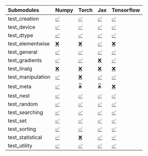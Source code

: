 | Submodules        | Numpy                                                                                                                           | Torch                                                                                                                           | Jax                                                                                                                             | Tensorflow                                                                                                                      |
|:------------------|:--------------------------------------------------------------------------------------------------------------------------------|:--------------------------------------------------------------------------------------------------------------------------------|:--------------------------------------------------------------------------------------------------------------------------------|:--------------------------------------------------------------------------------------------------------------------------------|
| test_creation     | <a href="https://github.com/unifyai/ivy/runs/7852075553?check_suite_focus=true" rel="noopener noreferrer" target="_blank">✅</a> | <a href="https://github.com/unifyai/ivy/runs/7852076704?check_suite_focus=true" rel="noopener noreferrer" target="_blank">✅</a> | <a href="https://github.com/unifyai/ivy/runs/7852077848?check_suite_focus=true" rel="noopener noreferrer" target="_blank">✅</a> | <a href="https://github.com/unifyai/ivy/runs/7852079152?check_suite_focus=true" rel="noopener noreferrer" target="_blank">✅</a> |
| test_device       | <a href="https://github.com/unifyai/ivy/runs/7852075637?check_suite_focus=true" rel="noopener noreferrer" target="_blank">✅</a> | <a href="https://github.com/unifyai/ivy/runs/7852076784?check_suite_focus=true" rel="noopener noreferrer" target="_blank">✅</a> | <a href="https://github.com/unifyai/ivy/runs/7852077900?check_suite_focus=true" rel="noopener noreferrer" target="_blank">✅</a> | <a href="https://github.com/unifyai/ivy/runs/7852079224?check_suite_focus=true" rel="noopener noreferrer" target="_blank">✅</a> |
| test_dtype        | <a href="https://github.com/unifyai/ivy/runs/7852075707?check_suite_focus=true" rel="noopener noreferrer" target="_blank">✅</a> | <a href="https://github.com/unifyai/ivy/runs/7852076874?check_suite_focus=true" rel="noopener noreferrer" target="_blank">✅</a> | <a href="https://github.com/unifyai/ivy/runs/7852077964?check_suite_focus=true" rel="noopener noreferrer" target="_blank">✅</a> | <a href="https://github.com/unifyai/ivy/runs/7852079306?check_suite_focus=true" rel="noopener noreferrer" target="_blank">✅</a> |
| test_elementwise  | <a href="https://github.com/unifyai/ivy/runs/7852075767?check_suite_focus=true" rel="noopener noreferrer" target="_blank">❌</a> | <a href="https://github.com/unifyai/ivy/runs/7852076952?check_suite_focus=true" rel="noopener noreferrer" target="_blank">❌</a> | <a href="https://github.com/unifyai/ivy/runs/7852078043?check_suite_focus=true" rel="noopener noreferrer" target="_blank">✅</a> | <a href="https://github.com/unifyai/ivy/runs/7852079379?check_suite_focus=true" rel="noopener noreferrer" target="_blank">❌</a> |
| test_general      | <a href="https://github.com/unifyai/ivy/runs/7852075845?check_suite_focus=true" rel="noopener noreferrer" target="_blank">✅</a> | <a href="https://github.com/unifyai/ivy/runs/7852077027?check_suite_focus=true" rel="noopener noreferrer" target="_blank">✅</a> | <a href="https://github.com/unifyai/ivy/runs/7852078109?check_suite_focus=true" rel="noopener noreferrer" target="_blank">✅</a> | <a href="https://github.com/unifyai/ivy/runs/7852079475?check_suite_focus=true" rel="noopener noreferrer" target="_blank">✅</a> |
| test_gradients    | <a href="https://github.com/unifyai/ivy/runs/7852075912?check_suite_focus=true" rel="noopener noreferrer" target="_blank">✅</a> | <a href="https://github.com/unifyai/ivy/runs/7852077089?check_suite_focus=true" rel="noopener noreferrer" target="_blank">✅</a> | <a href="https://github.com/unifyai/ivy/runs/7852078171?check_suite_focus=true" rel="noopener noreferrer" target="_blank">❌</a> | <a href="https://github.com/unifyai/ivy/runs/7852079554?check_suite_focus=true" rel="noopener noreferrer" target="_blank">✅</a> |
| test_linalg       | <a href="https://github.com/unifyai/ivy/runs/7852076014?check_suite_focus=true" rel="noopener noreferrer" target="_blank">❌</a> | <a href="https://github.com/unifyai/ivy/runs/7852077208?check_suite_focus=true" rel="noopener noreferrer" target="_blank">❌</a> | <a href="https://github.com/unifyai/ivy/runs/7852078242?check_suite_focus=true" rel="noopener noreferrer" target="_blank">❌</a> | <a href="https://github.com/unifyai/ivy/runs/7852079634?check_suite_focus=true" rel="noopener noreferrer" target="_blank">❌</a> |
| test_manipulation | <a href="https://github.com/unifyai/ivy/runs/7852076086?check_suite_focus=true" rel="noopener noreferrer" target="_blank">✅</a> | <a href="https://github.com/unifyai/ivy/runs/7852077274?check_suite_focus=true" rel="noopener noreferrer" target="_blank">❌</a> | <a href="https://github.com/unifyai/ivy/runs/7852078305?check_suite_focus=true" rel="noopener noreferrer" target="_blank">✅</a> | <a href="https://github.com/unifyai/ivy/runs/7852079729?check_suite_focus=true" rel="noopener noreferrer" target="_blank">✅</a> |
| test_meta         | <a href="https://github.com/unifyai/ivy/runs/7852076175?check_suite_focus=true" rel="noopener noreferrer" target="_blank">✅</a> | <a href="https://github.com/unifyai/ivy/runs/7852077332?check_suite_focus=true" rel="noopener noreferrer" target="_blank">⌛</a> | <a href="https://github.com/unifyai/ivy/runs/7852078418?check_suite_focus=true" rel="noopener noreferrer" target="_blank">⌛</a> | <a href="https://github.com/unifyai/ivy/runs/7852079802?check_suite_focus=true" rel="noopener noreferrer" target="_blank">❌</a> |
| test_nest         | <a href="https://github.com/unifyai/ivy/runs/7852076237?check_suite_focus=true" rel="noopener noreferrer" target="_blank">✅</a> | <a href="https://github.com/unifyai/ivy/runs/7852077407?check_suite_focus=true" rel="noopener noreferrer" target="_blank">✅</a> | <a href="https://github.com/unifyai/ivy/runs/7852078549?check_suite_focus=true" rel="noopener noreferrer" target="_blank">✅</a> | <a href="https://github.com/unifyai/ivy/runs/7852079876?check_suite_focus=true" rel="noopener noreferrer" target="_blank">✅</a> |
| test_random       | <a href="https://github.com/unifyai/ivy/runs/7852076294?check_suite_focus=true" rel="noopener noreferrer" target="_blank">✅</a> | <a href="https://github.com/unifyai/ivy/runs/7852077469?check_suite_focus=true" rel="noopener noreferrer" target="_blank">✅</a> | <a href="https://github.com/unifyai/ivy/runs/7852078666?check_suite_focus=true" rel="noopener noreferrer" target="_blank">✅</a> | <a href="https://github.com/unifyai/ivy/runs/7852079954?check_suite_focus=true" rel="noopener noreferrer" target="_blank">✅</a> |
| test_searching    | <a href="https://github.com/unifyai/ivy/runs/7852076357?check_suite_focus=true" rel="noopener noreferrer" target="_blank">✅</a> | <a href="https://github.com/unifyai/ivy/runs/7852077530?check_suite_focus=true" rel="noopener noreferrer" target="_blank">✅</a> | <a href="https://github.com/unifyai/ivy/runs/7852078829?check_suite_focus=true" rel="noopener noreferrer" target="_blank">✅</a> | <a href="https://github.com/unifyai/ivy/runs/7852080062?check_suite_focus=true" rel="noopener noreferrer" target="_blank">✅</a> |
| test_set          | <a href="https://github.com/unifyai/ivy/runs/7852076441?check_suite_focus=true" rel="noopener noreferrer" target="_blank">✅</a> | <a href="https://github.com/unifyai/ivy/runs/7852077593?check_suite_focus=true" rel="noopener noreferrer" target="_blank">✅</a> | <a href="https://github.com/unifyai/ivy/runs/7852078898?check_suite_focus=true" rel="noopener noreferrer" target="_blank">✅</a> | <a href="https://github.com/unifyai/ivy/runs/7852080156?check_suite_focus=true" rel="noopener noreferrer" target="_blank">✅</a> |
| test_sorting      | <a href="https://github.com/unifyai/ivy/runs/7852076512?check_suite_focus=true" rel="noopener noreferrer" target="_blank">✅</a> | <a href="https://github.com/unifyai/ivy/runs/7852077640?check_suite_focus=true" rel="noopener noreferrer" target="_blank">✅</a> | <a href="https://github.com/unifyai/ivy/runs/7852078950?check_suite_focus=true" rel="noopener noreferrer" target="_blank">✅</a> | <a href="https://github.com/unifyai/ivy/runs/7852080222?check_suite_focus=true" rel="noopener noreferrer" target="_blank">✅</a> |
| test_statistical  | <a href="https://github.com/unifyai/ivy/runs/7852076584?check_suite_focus=true" rel="noopener noreferrer" target="_blank">✅</a> | <a href="https://github.com/unifyai/ivy/runs/7852077717?check_suite_focus=true" rel="noopener noreferrer" target="_blank">❌</a> | <a href="https://github.com/unifyai/ivy/runs/7852079021?check_suite_focus=true" rel="noopener noreferrer" target="_blank">✅</a> | <a href="https://github.com/unifyai/ivy/runs/7852080304?check_suite_focus=true" rel="noopener noreferrer" target="_blank">✅</a> |
| test_utility      | <a href="https://github.com/unifyai/ivy/runs/7852076643?check_suite_focus=true" rel="noopener noreferrer" target="_blank">✅</a> | <a href="https://github.com/unifyai/ivy/runs/7852077791?check_suite_focus=true" rel="noopener noreferrer" target="_blank">✅</a> | <a href="https://github.com/unifyai/ivy/runs/7852079089?check_suite_focus=true" rel="noopener noreferrer" target="_blank">✅</a> | <a href="https://github.com/unifyai/ivy/runs/7852080367?check_suite_focus=true" rel="noopener noreferrer" target="_blank">✅</a> |